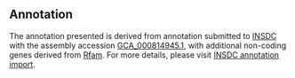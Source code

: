 

Annotation
----------

The annotation presented is derived from annotation submitted to
[INSDC](http://www.insdc.org) with the assembly accession
[GCA\_000814945.1](http://www.ebi.ac.uk/ena/data/view/GCA_000814945.1),
with additional non-coding genes derived from
[Rfam](http://rfam.xfam.org/). For more details, please visit [INSDC
annotation
import](http://ensemblgenomes.org/info/data/insdc_annotation).
